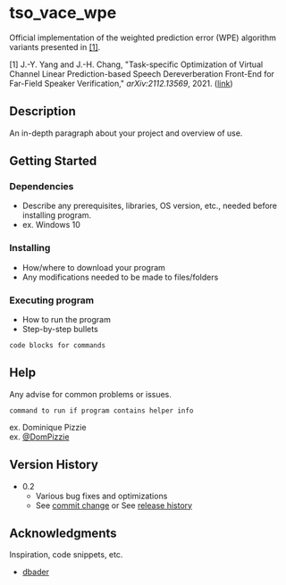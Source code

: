 # tso_vace_wpe
Official implementation of the weighted prediction error (WPE) algorithm variants presented in [[1]](#1).

<a id="1">[1]</a> 
J.-Y. Yang and J.-H. Chang, "Task-specific Optimization of Virtual Channel Linear Prediction-based Speech Dereverberation Front-End for Far-Field Speaker Verification," *arXiv:2112.13569*, 2021. ([link](https://arxiv.org/abs/2112.13569))


## Description
An in-depth paragraph about your project and overview of use.


## Getting Started

### Dependencies

* Describe any prerequisites, libraries, OS version, etc., needed before installing program.
* ex. Windows 10

### Installing

* How/where to download your program
* Any modifications needed to be made to files/folders

### Executing program

* How to run the program
* Step-by-step bullets
```
code blocks for commands
```

## Help

Any advise for common problems or issues.
```
command to run if program contains helper info
```

ex. Dominique Pizzie  
ex. [@DomPizzie](https://twitter.com/dompizzie)

## Version History

* 0.2
    * Various bug fixes and optimizations
    * See [commit change]() or See [release history]()

## Acknowledgments

Inspiration, code snippets, etc.
* [dbader](https://github.com/dbader/readme-template)
